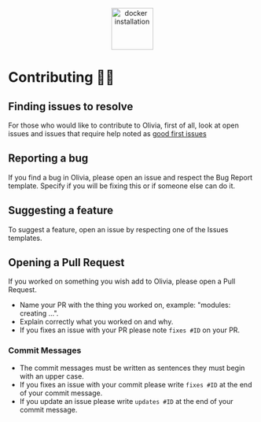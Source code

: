 <p align="center">
  <img alt="docker installation" height="85" src="https://i.imgur.com/6xr2zdp.png">
</p>

# Contributing 💁‍♀️

## Finding issues to resolve
For those who would like to contribute to Olivia, first of all, look at open issues and issues that require help noted as [good first issues](https://github.com/NerdDoc/server/issues?q=is%3Aissue+is%3Aopen+label%3A%22good+first+issue%22)

## Reporting a bug
If you find a bug in Olivia, please open an issue and respect the Bug Report template.
Specify if you will be fixing this or if someone else can do it.

## Suggesting a feature
To suggest a feature, open an issue by respecting one of the Issues templates.

## Opening a Pull Request
If you worked on something you wish add to Olivia, please open a Pull Request.
- Name your PR with the thing you worked on, example: "modules: creating ...".
- Explain correctly what you worked on and why.
- If you fixes an issue with your PR please note `fixes #ID` on your PR.

### Commit Messages
- The commit messages must be written as sentences they must begin with an upper case.
- If you fixes an issue with your commit please write `fixes #ID` at the end of your commit message.
- If you update an issue please write `updates #ID` at the end of your commit message.

